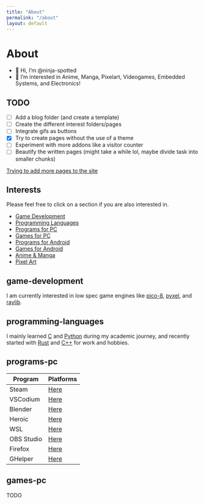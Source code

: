```yaml
---
title: "About"
permalink: "/about"
layout: default
---
```


# About

- 👋 Hi, I’m @ninja-spotted
- 👀 I’m interested in Anime, Manga, Pixelart, Videogames, Embedded Systems, and Electronics!

## TODO

- [ ] Add a blog folder (and create a template)
- [ ] Create the different interest folders/pages
- [ ] Integrate gifs as buttons
- [X] Try to create pages without the use of a theme
- [ ] Experiment with more addons like a visitor counter
- [ ] Beautify the written pages (might take a while lol, maybe divide task into smaller chunks)

[Trying to add more pages to the site](https://docs.github.com/pt/pages/setting-up-a-github-pages-site-with-jekyll/adding-content-to-your-github-pages-site-using-jekyll#adding-a-new-page-to-your-site)

## Interests

Please feel free to click on a section if you are also interested in.  

- [Game Development](#game-development)
- [Programming Languages](#programming-languages)
- [Programs for PC](#programs-pc)
- [Games for PC](#games-pc)
- [Programs for Android](#programs-phone)
- [Games for Android](#games-phone)
- [Anime & Manga](#anime-manga)
- [Pixel Art](#pixel-art)

## game-development
I am currently interested in low spec game engines like [pico-8](https://www.lexaloffle.com/dl/docs/pico-8_manual.html), [pyxel](https://github.com/kitao/pyxel), and [raylib](https://github.com/raysan5/raylib).

## programming-languages
I mainly learned [C](https://www.learn-c.org/) and [Python](https://www.python.org/) during my academic journey, and recently started with [Rust](https://www.rust-lang.org/) and [C++](https://www.learncpp.com) for work and hobbies.

## programs-pc

| Program | Platforms |
| ------ | ------ |
| Steam | [Here](https://store.steampowered.com/) |
| VSCodium | [Here](https://vscodium.com/) |
| Blender | [Here](https://www.blender.org/) |
| Heroic | [Here](https://heroicgameslauncher.com/) |
| WSL | [Here](https://docs.microsoft.com/en-us/windows/wsl/) |
| OBS Studio | [Here](https://obsproject.com/) |
| Firefox | [Here](https://www.mozilla.org/en-US/firefox/new/) |
| GHelper | [Here](https://g-helper.com/) |

## games-pc
TODO
